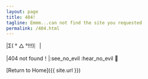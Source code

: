 ```yaml
---
layout: page
title: 404!
tagline: Emmm...can not find the site you requested
permalink: /404.html
---
```


|Σ( ° △ °!!!)︴|

|404 not found！|:see_no_evil :hear_no_evil :speak_no_evil:

[Return to Home]({{ site.url }})
